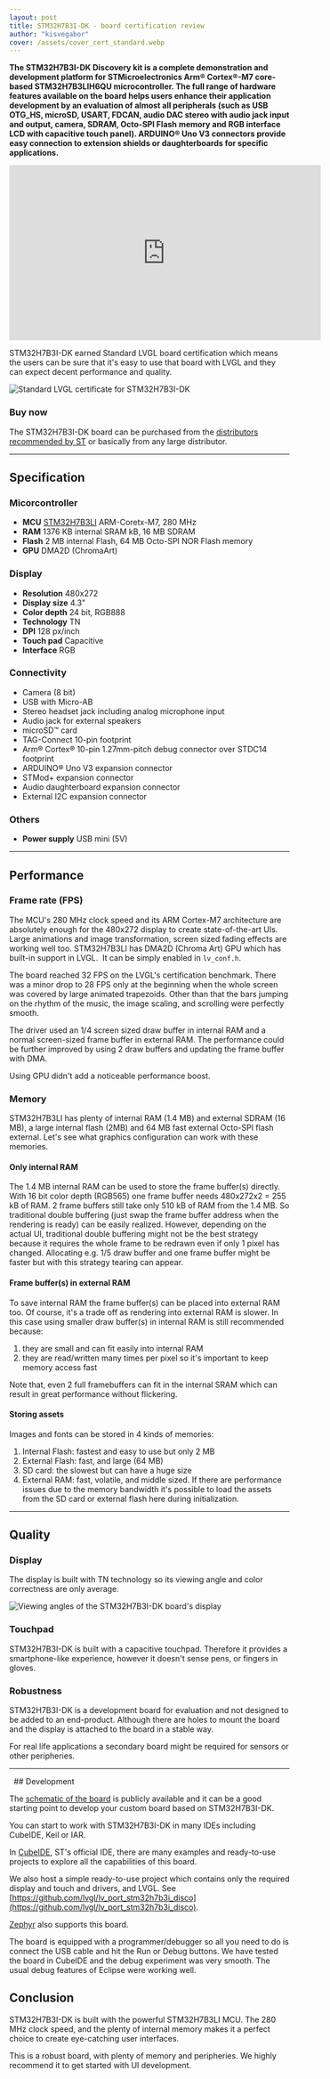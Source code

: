 ```yaml
---
layout: post
title: STM32H7B3I-DK - board certification review
author: "kisvegabor"
cover: /assets/cover_cert_standard.webp
---
```


**The STM32H7B3I-DK Discovery kit is a complete demonstration and development platform for STMicroelectronics Arm® Cortex®-M7 core-based STM32H7B3LIH6QU microcontroller.
The full range of hardware features available on the board helps users enhance their application development by an evaluation of almost all peripherals (such as USB OTG_HS, microSD, USART, FDCAN, audio DAC stereo with audio jack input and output, camera, SDRAM, Octo-SPI Flash memory and RGB interface LCD with capacitive touch panel). ARDUINO® Uno V3 connectors provide easy connection to extension shields or daughterboards for specific applications.**

<iframe width="560" height="315" src="https://www.youtube.com/embed/D-AfE6_-V8A" frameborder="0" allow="accelerometer; autoplay; clipboard-write; encrypted-media; gyroscope; picture-in-picture" allowfullscreen></iframe>

STM32H7B3I-DK earned Standard LVGL board certification which means the users can be sure that it's easy to use that board with LVGL and they can expect decent performance and quality.

<img src="https://lvgl.io/assets/images/cert_standard.png" alt="Standard LVGL certificate for STM32H7B3I-DK">

### Buy now

The STM32H7B3I-DK board can be purchased from the [distributors recommended by ST](https://www.st.com/en/evaluation-tools/stm32h7b3i-dk.html#sample-buy) 
or basically from any large distributor. 

<hr/>

## Specification

### Micorcontroller

- **MCU** [STM32H7B3LI](https://www.st.com/en/microcontrollers-microprocessors/stm32h7b3li.html) ARM-Coretx-M7, 280 MHz
- **RAM** 1376 KB internal SRAM kB, 16 MB SDRAM
- **Flash** 2 MB internal Flash, 64 MB Octo-SPI NOR Flash memory
- **GPU** DMA2D (ChromaArt)

### Display

- **Resolution** 480x272
- **Display size** 4.3"
- **Color depth** 24 bit, RGB888
- **Technology** TN
- **DPI** 128 px/inch
- **Touch pad** Capacitive
- **Interface** RGB

### Connectivity

- Camera (8 bit)
- USB with Micro-AB
- Stereo headset jack including analog microphone input
- Audio jack for external speakers
- microSD™ card
- TAG-Connect 10-pin footprint
- Arm® Cortex® 10-pin 1.27mm-pitch debug connector over STDC14 footprint
- ARDUINO® Uno V3 expansion connector
- STMod+ expansion connector
- Audio daughterboard expansion connector
- External I2C expansion connector

### Others

- **Power supply** USB mini (5V)

<hr/>

## Performance

### Frame rate (FPS)

The MCU's 280 MHz clock speed and its ARM Cortex-M7 architecture are absolutely enough for the 480x272 display to create state-of-the-art UIs. Large animations and image transformation, screen sized fading effects are working well too. STM32H7B3LI has DMA2D (Chroma Art) GPU which has built-in support in LVGL.  It can be simply enabled in `lv_conf.h`.

The board reached 32 FPS on the LVGL's certification benchmark. There was a minor drop to 28 FPS only at the beginning when the whole screen was covered by large animated trapezoids. Other than that the bars jumping on the rhythm of the music, the image scaling, and scrolling were perfectly smooth. 

The driver used an 1/4 screen sized draw buffer in internal RAM and a normal screen-sized frame buffer in external RAM. 
The performance could be further improved by using 2 draw buffers and updating the frame buffer with DMA.  

Using GPU didn't add a noticeable performance boost.

### Memory

STM32H7B3LI has plenty of internal RAM (1.4 MB) and external SDRAM (16 MB), a large internal flash (2MB) and 64 MB fast external Octo-SPI flash external. Let's see what graphics configuration can work with these memories.

#### Only internal RAM

The 1.4 MB internal RAM can be used to store the frame buffer(s) directly. With 16 bit color depth (RGB565) one frame buffer needs 480x272x2 = 255 kB of RAM. 2 frame buffers still take only 510 kB of RAM from the 1.4 MB. 
So traditional double buffering (just swap the frame buffer address when the rendering is ready) can be easily realized. However, depending on the actual UI, traditional double buffering might not be the best strategy because it requires the whole frame to be redrawn even if only 1 pixel has changed. Allocating e.g. 1/5 draw buffer and one frame buffer might be faster but with this strategy tearing can appear. 


#### Frame buffer(s) in external RAM

To save internal RAM the frame buffer(s) can be placed into external RAM too. Of course, it's a trade off as rendering into external RAM is slower. In this case using smaller draw buffer(s) in internal RAM is still recommended because:
1. they are small and can fit easily into internal RAM
2. they are read/written many times per pixel so it's important to keep memory access fast

Note that, even 2 full framebuffers can fit in the internal SRAM which can result in great performance without flickering.
 

#### Storing assets

Images and fonts can be stored in 4 kinds of memories:

1. Internal Flash: fastest and easy to use but only 2 MB
1. External Flash: fast, and large (64 MB)
3. SD card: the slowest but can have a huge size
4. External RAM: fast, volatile, and middle sized. If there are performance issues due to the memory bandwidth it's possible to load the assets from the SD card or external flash here during initialization.

<hr/>

## Quality

### Display

The display is built with TN technology so its viewing angle and color correctness are only average.

![Viewing angles of the STM32H7B3I-DK board's display](/assets/cert_stm32h7b3i/display.jpg)

### Touchpad

STM32H7B3I-DK is built with a capacitive touchpad. Therefore it provides a smartphone-like experience, however it doesn't sense pens, or fingers in gloves. 

### Robustness

STM32H7B3I-DK is a development board for evaluation and not designed to be added to an end-product. Although there are holes to mount the board and the display is attached to the board in a stable way.

For real life applications a secondary board might be required for sensors or other peripheries.

<hr/>
 
## Development

The [schematic of the board](https://www.st.com/en/evaluation-tools/stm32h7b3i-dk.html#cad-resources)
is publicly available and it can be a good starting point to develop your custom board based on STM32H7B3I-DK.

You can start to work with STM32H7B3I-DK in many IDEs including CubeIDE, Keil or IAR.

In [CubeIDE](https://www.st.com/en/development-tools/stm32cubeide.html), ST's official IDE, there are many examples and ready-to-use projects to explore all the capabilities of this board. 

We also host a simple ready-to-use project which contains only the required display and touch and drivers, and LVGL. See [https://github.com/lvgl/lv_port_stm32h7b3i_disco](https://github.com/lvgl/lv_port_stm32h7b3i_disco).

[Zephyr](https://docs.zephyrproject.org/3.1.0/boards/arm/stm32h7b3i_dk/doc/index.html) also supports this board.

The board is equipped with a programmer/debugger so all you need to do is connect the USB cable and hit the Run or Debug buttons. We have tested the board in CubeIDE and the debug experiment was very smooth. The usual debug features of Eclipse were working well.

## Conclusion

STM32H7B3I-DK is built with the powerful STM32H7B3LI MCU. The 280 MHz clock speed, and the plenty of internal memory makes it a perfect choice to create eye-catching user interfaces.

This is a robust board, with plenty of memory and peripheries. We highly recommend it to get started with UI development. 
